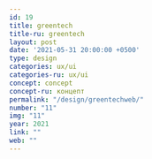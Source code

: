 ```yaml
---
id: 19
title: greentech 
title-ru: greentech
layout: post
date: '2021-05-31 20:00:00 +0500'
type: design
categories: ux/ui
categories-ru: ux/ui
concept: concept
concept-ru: концепт
permalink: "/design/greentechweb/"
number: "11"
img: "11"
year: 2021
link: ""
web: ""
---
```

